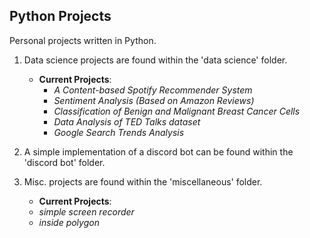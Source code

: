 ## **Python Projects**

Personal projects written in Python.

1. Data science projects are found within the 'data science' folder.

   - **Current Projects**:
     - _A Content-based Spotify Recommender System_
     - _Sentiment Analysis (Based on Amazon Reviews)_
     - _Classification of Benign and Malignant Breast Cancer Cells_
     - _Data Analysis of TED Talks dataset_
     - _Google Search Trends Analysis_

2. A simple implementation of a discord bot can be found within the 'discord bot' folder.

3. Misc. projects are found within the 'miscellaneous' folder.
      
    - **Current Projects**:
    - _simple screen recorder_
    - _inside polygon_
